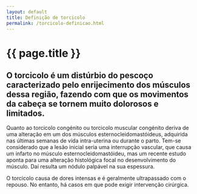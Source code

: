 ```yaml
---
layout: default
title: Definição de torcicolo
permalink: /torcicolo-definicao.html
---
```


# {{ page.title }}

## O torcicolo é um distúrbio do pescoço caracterizado pelo enrijecimento dos músculos dessa região, fazendo com que os movimentos da cabeça se tornem muito dolorosos e limitados.

Quanto ao torcicolo congénito ou torcicolo muscular congénito deriva de uma alteração em um dos músculos esternocleidomastóideus, adquirida nas últimas semanas de vida intra-uterina ou durante o parto. Tem-se considerado que a lesão inicial seria uma interrupção vascular, que causa um infarto no músculo esternocleidomastóideu, mas um recente estudo aponta para uma alteração histológica focal no desenvolvimento do músculo. Daí resulta um nódulo palpável na sua espessura.

O torcicolo causa de dores intensas e é geralmente ultrapassado com o repouso. No entanto, há casos em que pode exigir intervenção cirúrgica.
